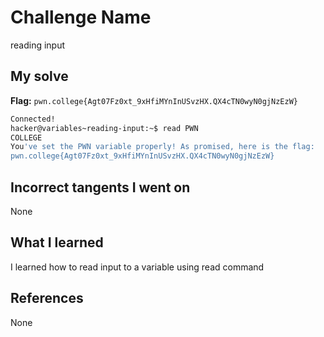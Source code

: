 # Challenge Name
reading input

## My solve
**Flag:** `pwn.college{Agt07Fz0xt_9xHfiMYnInUSvzHX.QX4cTN0wyN0gjNzEzW}`

```bash
Connected!
hacker@variables~reading-input:~$ read PWN
COLLEGE
You've set the PWN variable properly! As promised, here is the flag:
pwn.college{Agt07Fz0xt_9xHfiMYnInUSvzHX.QX4cTN0wyN0gjNzEzW}
```
## Incorrect tangents I went on
None

## What I learned
I learned how to read input to a variable using read command

## References 
None
